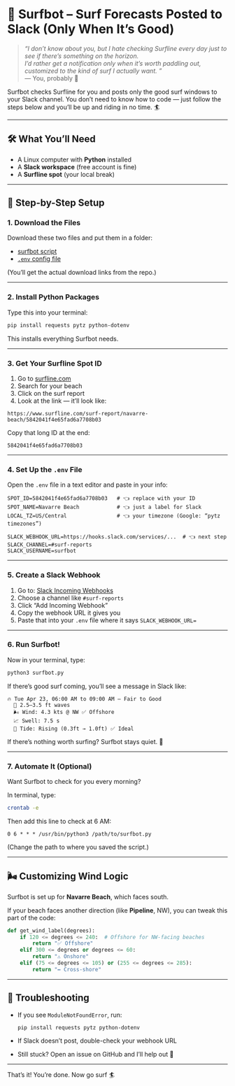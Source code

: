 # 🌊 Surfbot – Surf Forecasts Posted to Slack (Only When It’s Good)

> _“I don’t know about you, but I hate checking Surfline every day just to see if there’s something on the horizon.  
> I’d rather get a notification only when it’s worth paddling out, customized to the kind of surf I actually want. ”_  
> — You, probably 🤙

Surfbot checks Surfline for you and posts only the good surf windows to your Slack channel. You don’t need to know how to code — just follow the steps below and you’ll be up and riding in no time. 🏄

---

## 🛠️ What You’ll Need
- A Linux computer with **Python** installed
- A **Slack workspace** (free account is fine)
- A **Surfline spot** (your local break)

---

## 👣 Step-by-Step Setup

### 1. Download the Files

Download these two files and put them in a folder:
- [surfbot script](surfbot.py)
- [`.env` config file](.env)

(You’ll get the actual download links from the repo.)

---

### 2. Install Python Packages

Type this into your terminal:

```bash
pip install requests pytz python-dotenv
```

This installs everything Surfbot needs.

---

### 3. Get Your Surfline Spot ID

1. Go to [surfline.com](https://surfline.com)
2. Search for your beach
3. Click on the surf report
4. Look at the link — it’ll look like:

```
https://www.surfline.com/surf-report/navarre-beach/5842041f4e65fad6a7708b03
```

Copy that long ID at the end:
```
5842041f4e65fad6a7708b03
```

---

### 4. Set Up the `.env` File

Open the `.env` file in a text editor and paste in your info:

```env
SPOT_ID=5842041f4e65fad6a7708b03   # 👈 replace with your ID
SPOT_NAME=Navarre Beach            # 👈 just a label for Slack
LOCAL_TZ=US/Central                # 👈 your timezone (Google: “pytz timezones”)

SLACK_WEBHOOK_URL=https://hooks.slack.com/services/...  # 👈 next step
SLACK_CHANNEL=#surf-reports
SLACK_USERNAME=surfbot
```

---

### 5. Create a Slack Webhook

1. Go to: [Slack Incoming Webhooks](https://my.slack.com/services/new/incoming-webhook/)
2. Choose a channel like `#surf-reports`
3. Click “Add Incoming Webhook”
4. Copy the webhook URL it gives you
5. Paste that into your `.env` file where it says `SLACK_WEBHOOK_URL=`

---

### 6. Run Surfbot!

Now in your terminal, type:

```bash
python3 surfbot.py
```

If there’s good surf coming, you’ll see a message in Slack like:

```
🔥 Tue Apr 23, 06:00 AM to 09:00 AM — Fair to Good
  🌊 2.5–3.5 ft waves
  🌬️ Wind: 4.3 kts @ NW ✅ Offshore
  📈 Swell: 7.5 s
  🌊 Tide: Rising (0.3ft → 1.0ft) ✅ Ideal
```

If there’s nothing worth surfing? Surfbot stays quiet. 🤫

---

### 7. Automate It (Optional)

Want Surfbot to check for you every morning?

In terminal, type:

```bash
crontab -e
```

Then add this line to check at 6 AM:

```
0 6 * * * /usr/bin/python3 /path/to/surfbot.py
```

(Change the path to where you saved the script.)

---

## 🌬️ Customizing Wind Logic

Surfbot is set up for **Navarre Beach**, which faces south.

If your beach faces another direction (like **Pipeline**, NW), you can tweak this part of the code:

```python
def get_wind_label(degrees):
    if 120 <= degrees <= 240:  # Offshore for NW-facing beaches
        return "✅ Offshore"
    elif 300 <= degrees or degrees <= 60:
        return "⚠️ Onshore"
    elif (75 <= degrees <= 105) or (255 <= degrees <= 285):
        return "↔️ Cross-shore"
```

---

## 🧼 Troubleshooting

- If you see `ModuleNotFoundError`, run:
  ```bash
  pip install requests pytz python-dotenv
  ```

- If Slack doesn’t post, double-check your webhook URL

- Still stuck? Open an issue on GitHub and I’ll help out 🤙

---

That’s it! You’re done. Now go surf 🏄

